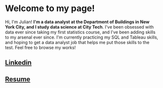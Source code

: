 # Welcome to my page! 
Hi, I'm Julian! **I'm a data analyst at the Department of Buildings in New York City, and I study data science at City Tech**. I've been obsessed with data ever since taking my first statistics course, and I've been adding skills to my arsenal ever since. I'm currently practicing my SQL and Tableau skills, and hoping to get a data analyst job that helps me put those skills to the test. Feel free to browse my works! 

## [Linkedin](https://www.linkedin.com/in/julian-yepes-b7b7b119b/)

## [Resume](https://github.com/Julianyepesos/resume/blob/main/MARCHRESUME.pdf)

